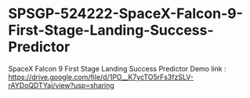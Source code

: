 # SPSGP-524222-SpaceX-Falcon-9-First-Stage-Landing-Success-Predictor
SpaceX Falcon 9 First Stage Landing Success Predictor
Demo link : https://drive.google.com/file/d/1PO__K7ycTO5rFs3fzSLV-rAYDoQDTYaj/view?usp=sharing
